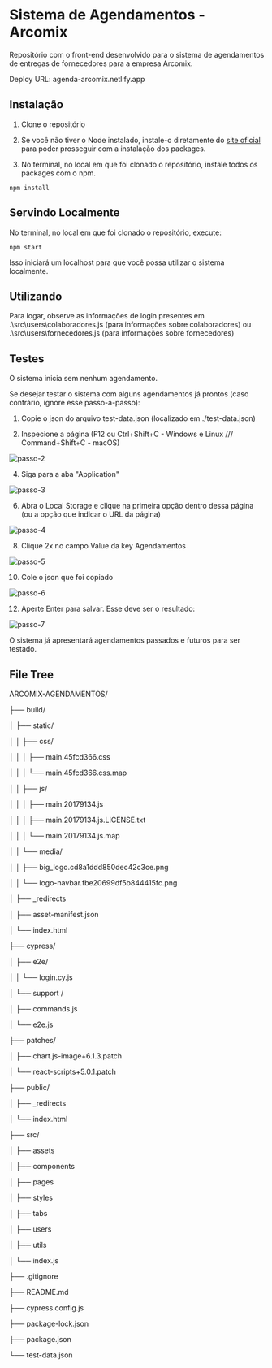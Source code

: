 
# Sistema de Agendamentos - Arcomix

Repositório com o front-end desenvolvido para o sistema de agendamentos de entregas de fornecedores para a empresa Arcomix.

Deploy URL: agenda-arcomix.netlify.app

## Instalação

1. Clone o repositório

2. Se você não tiver o Node instalado, instale-o diretamente do [site oficial](https://nodejs.org/en/) para poder prosseguir com a instalação dos packages.

3. No terminal, no local em que foi clonado o repositório, instale todos os packages com o npm.
```node
npm install
```

## Servindo Localmente
No terminal, no local em que foi clonado o repositório, execute:
```node
npm start
```
Isso iniciará um localhost para que você possa utilizar o sistema localmente.

## Utilizando
Para logar, observe as informações de login presentes em .\src\users\colaboradores.js (para informações sobre colaboradores) ou .\src\users\fornecedores.js (para informações sobre fornecedores)


## Testes
O sistema inicia sem nenhum agendamento.

Se desejar testar o sistema com alguns agendamentos já prontos (caso contrário, ignore esse passo-a-passo):

1. Copie o json do arquivo test-data.json (localizado em ./test-data.json)

2. Inspecione a página (F12 ou Ctrl+Shift+C - Windows e Linux /// Command+Shift+C - macOS)

![passo-2](https://github.com/mclaramarinho/arcomix-agendamentos/assets/119897667/37a25bdf-6e63-48c5-afcc-d7dc1f3fdadb)

4. Siga para a aba "Application"

![passo-3](https://github.com/mclaramarinho/arcomix-agendamentos/assets/119897667/c5f46053-a7e4-4e06-a921-88f38cde93f6)

6. Abra o Local Storage e clique na primeira opção dentro dessa página (ou a opção que indicar o URL da página)

![passo-4](https://github.com/mclaramarinho/arcomix-agendamentos/assets/119897667/be61d14e-4614-42e3-a977-360f7aaafd14)

8. Clique 2x no campo Value da key Agendamentos

![passo-5](https://github.com/mclaramarinho/arcomix-agendamentos/assets/119897667/12447036-ab66-44de-a5bf-91b7c8a4dfd3)

10. Cole o json que foi copiado

![passo-6](https://github.com/mclaramarinho/arcomix-agendamentos/assets/119897667/ecf2aef4-fbb4-4559-ba73-e5c6c78d14af)

12. Aperte Enter para salvar. Esse deve ser o resultado:

![passo-7](https://github.com/mclaramarinho/arcomix-agendamentos/assets/119897667/e108e6b6-a7d3-4c28-a07a-eca9eea13ac5)


O sistema já apresentará agendamentos passados e futuros para ser testado.


## File Tree

ARCOMIX-AGENDAMENTOS/

├── build/

│   ├── static/

│   │   ├── css/

│   │   │   ├── main.45fcd366.css

│   │   │   └── main.45fcd366.css.map

│   │   ├── js/

│   │   │   ├── main.20179134.js

│   │   │   ├── main.20179134.js.LICENSE.txt

│   │   │   └── main.20179134.js.map

│   │   └── media/

│   │       ├── big_logo.cd8a1ddd850dec42c3ce.png

│   │       └── logo-navbar.fbe20699df5b844415fc.png

│   ├── _redirects

│   ├── asset-manifest.json

│   └── index.html

├── cypress/

│   ├── e2e/

│   │   └── login.cy.js

│   └── support    /

│       ├── commands.js

│       └── e2e.js

├── patches/

│   ├── chart.js-image+6.1.3.patch

│   └── react-scripts+5.0.1.patch

├── public/

│   ├── _redirects

│   └── index.html

├── src/

│   ├── assets

│   ├── components

│   ├── pages

│   ├── styles

│   ├── tabs

│   ├── users

│   ├── utils

│   └── index.js

├── .gitignore

├── README.md

├── cypress.config.js

├── package-lock.json

├── package.json

└── test-data.json
